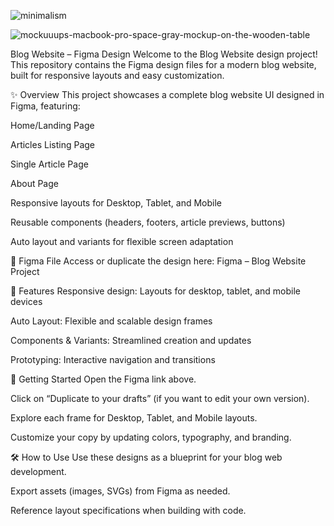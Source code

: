 
![minimalism](https://github.com/Manvanthakash/TrendLoop-A-Blog-website/assets/145033766/35d292ef-c021-4e7a-b996-70ee0185296e)

![mockuuups-macbook-pro-space-gray-mockup-on-the-wooden-table](https://github.com/Manvanthakash/TrendLoop-A-Blog-website/assets/145033766/52f3d560-b845-4354-a1e4-9e313152eef3)

Blog Website – Figma Design
Welcome to the Blog Website design project! This repository contains the Figma design files for a modern blog website, built for responsive layouts and easy customization.

✨ Overview
This project showcases a complete blog website UI designed in Figma, featuring:

Home/Landing Page

Articles Listing Page

Single Article Page

About Page

Responsive layouts for Desktop, Tablet, and Mobile

Reusable components (headers, footers, article previews, buttons)

Auto layout and variants for flexible screen adaptation

🔗 Figma File
Access or duplicate the design here: Figma – Blog Website Project

📃 Features
Responsive design: Layouts for desktop, tablet, and mobile devices

Auto Layout: Flexible and scalable design frames​

Components & Variants: Streamlined creation and updates

Prototyping: Interactive navigation and transitions

🚀 Getting Started
Open the Figma link above.

Click on “Duplicate to your drafts” (if you want to edit your own version).

Explore each frame for Desktop, Tablet, and Mobile layouts.

Customize your copy by updating colors, typography, and branding.

🛠️ How to Use
Use these designs as a blueprint for your blog web development.

Export assets (images, SVGs) from Figma as needed.

Reference layout specifications when building with code.
